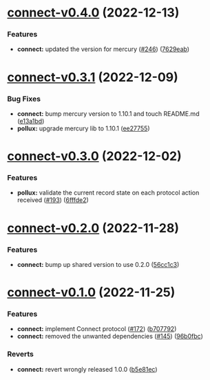 # [connect-v0.4.0](https://github.com/input-output-hk/atala-prism-building-blocks/compare/connect-v0.3.1...connect-v0.4.0) (2022-12-13)


### Features

* **connect:** updated  the version for mercury ([#246](https://github.com/input-output-hk/atala-prism-building-blocks/issues/246)) ([7629eab](https://github.com/input-output-hk/atala-prism-building-blocks/commit/7629eab985354a64d4a7c7f5814ae4a84a48ab31))

# [connect-v0.3.1](https://github.com/input-output-hk/atala-prism-building-blocks/compare/connect-v0.3.0...connect-v0.3.1) (2022-12-09)


### Bug Fixes

* **connect:** bump mercury version to 1.10.1 and touch README.md ([e13a1bd](https://github.com/input-output-hk/atala-prism-building-blocks/commit/e13a1bdcf2eec2c6059d8e9b4f4a587ff6aa15a6))
* **pollux:** upgrade mercury lib to 1.10.1 ([ee27755](https://github.com/input-output-hk/atala-prism-building-blocks/commit/ee2775534f6207a6fed6332c938e6249d62168df))

# [connect-v0.3.0](https://github.com/input-output-hk/atala-prism-building-blocks/compare/connect-v0.2.0...connect-v0.3.0) (2022-12-02)


### Features

* **pollux:** validate the current record state on each protocol action received ([#193](https://github.com/input-output-hk/atala-prism-building-blocks/issues/193)) ([6fffde2](https://github.com/input-output-hk/atala-prism-building-blocks/commit/6fffde28bee50b130a0f1f8b5f4dae80ec488498))

# [connect-v0.2.0](https://github.com/input-output-hk/atala-prism-building-blocks/compare/connect-v0.1.0...connect-v0.2.0) (2022-11-28)


### Features

* **connect:** bump up shared version to use 0.2.0 ([56cc1c3](https://github.com/input-output-hk/atala-prism-building-blocks/commit/56cc1c38caa313846c61253527accb456ccc476a))

# [connect-v0.1.0](https://github.com/input-output-hk/atala-prism-building-blocks/compare/connect-v0.0.1...connect-v0.1.0) (2022-11-25)


### Features

* **connect:** implement Connect protocol ([#172](https://github.com/input-output-hk/atala-prism-building-blocks/issues/172)) ([b707792](https://github.com/input-output-hk/atala-prism-building-blocks/commit/b707792ba7c3a48f25089b5224b90dd186733539))
* **connect:** removed the unwanted dependencies ([#145](https://github.com/input-output-hk/atala-prism-building-blocks/issues/145)) ([96b0fbc](https://github.com/input-output-hk/atala-prism-building-blocks/commit/96b0fbcd83879840c1b6a46cfeff3604c92ea2a4))


### Reverts

* **connect:** revert wrongly released 1.0.0 ([b5e81ec](https://github.com/input-output-hk/atala-prism-building-blocks/commit/b5e81ec9ec89f2baf9d37a09045e4705c6fb57d1))
